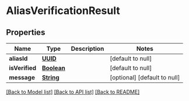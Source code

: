 # AliasVerificationResult
## Properties

Name | Type | Description | Notes
------------ | ------------- | ------------- | -------------
**aliasId** | [**UUID**](UUID.md) |  | [default to null]
**isVerified** | [**Boolean**](boolean.md) |  | [default to null]
**message** | [**String**](string.md) |  | [optional] [default to null]

[[Back to Model list]](../README.md#documentation-for-models) [[Back to API list]](../README.md#documentation-for-api-endpoints) [[Back to README]](../README.md)

